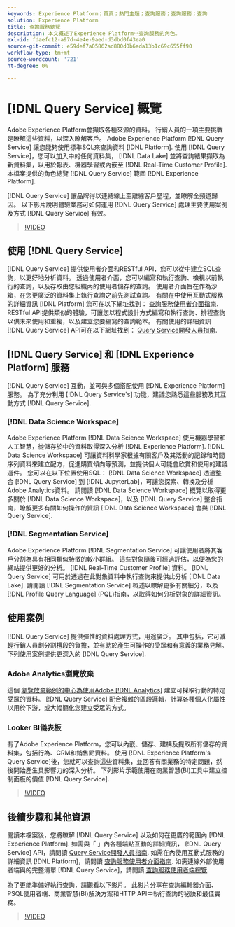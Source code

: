 ```yaml
---
keywords: Experience Platform；首頁；熱門主題；查詢服務；查詢服務；查詢
solution: Experience Platform
title: 查詢服務總覽
description: 本文概述了Experience Platform中查詢服務的角色。
exl-id: fdaefc12-a97d-4e4e-9aed-d3dbd0f43ea0
source-git-commit: e59def7a05862ad880d0b6ada13b1c69c655ff90
workflow-type: tm+mt
source-wordcount: '721'
ht-degree: 0%

---
```


# [!DNL Query Service] 概覽

Adobe Experience Platform會擷取各種來源的資料。 行銷人員的一項主要挑戰是瞭解這些資料，以深入瞭解客戶。 Adobe Experience Platform [!DNL Query Service] 讓您能夠使用標準SQL來查詢資料 [!DNL Platform]. 使用 [!DNL Query Service]，您可以加入中的任何資料集， [!DNL Data Lake] 並將查詢結果擷取為新資料集，以用於報表、機器學習或內嵌至 [!DNL Real-Time Customer Profile]. 本檔案提供的角色總覽 [!DNL Query Service] 範圍 [!DNL Experience Platform].

[!DNL Query Service] 讓品牌得以連結線上至離線客戶歷程，並瞭解全頻道歸因。 以下影片說明體驗業務可如何運用 [!DNL Query Service] 處理主要使用案例及方式 [!DNL Query Service] 有效。

>[!VIDEO](https://video.tv.adobe.com/v/29795?quality=12&learn=on)

## 使用 [!DNL Query Service]

[!DNL Query Service] 提供使用者介面和RESTful API，您可以從中建立SQL查詢，以更好地分析資料。 透過使用者介面，您可以編寫和執行查詢、檢視以前執行的查詢，以及存取由您組織內的使用者儲存的查詢。 使用者介面旨在作為沙箱，在您更廣泛的資料集上執行查詢之前先測試查詢。 有關在中使用互動式服務的詳細資訊 [!DNL Platform] 您可在以下網址找到： [查詢服務使用者介面指南](ui/overview.md). RESTful API提供類似的體驗，可讓您以程式設計方式編寫和執行查詢、排程查詢以供未來使用和重複，以及建立您要編寫的查詢範本。 有關使用的詳細資訊 [!DNL Query Service] API可在以下網址找到： [Query Service開發人員指南](api/getting-started.md).

## [!DNL Query Service] 和 [!DNL Experience Platform] 服務

[!DNL Query Service] 互動，並可與多個搭配使用 [!DNL Experience Platform] 服務。 為了充分利用 [!DNL Query Service's] 功能，建議您熟悉這些服務及其互動方式 [!DNL Query Service].

### [!DNL Data Science Workspace]

Adobe Experience Platform [!DNL Data Science Workspace] 使用機器學習和人工智慧，從儲存於中的資料取得深入分析 [!DNL Experience Platform]. [!DNL Data Science Workspace] 可讓資料科學家根據有關客戶及其活動的記錄和時間序列資料來建立配方，促進購買傾向等預測，並提供個人可能會欣賞和使用的建議選件。 您可以在以下位置使用SQL： [!DNL Data Science Workspace] 透過整合 [!DNL Query Service] 到 [!DNL JupyterLab]，可讓您探索、轉換及分析Adobe Analytics資料。 請閱讀 [!DNL Data Science Workspace] 概覽以取得更多關於 [!DNL Data Science Workspace]，以及 [!DNL Query Service] 整合指南，瞭解更多有關如何操作的資訊 [!DNL Data Science Workspace] 會與 [!DNL Query Service].

### [!DNL Segmentation Service]

Adobe Experience Platform [!DNL Segmentation Service] 可讓使用者將其客戶分割為具有相同類似特徵的較小群組。 這些對象隨後可經過評估，以便為您的網站提供更好的分析。 [!DNL Real-Time Customer Profile] 資料。 [!DNL Query Service] 可用於透過在此對象資料中執行查詢來提供此分析 [!DNL Data Lake]. 請閱讀 [!DNL Segmentation Service] 概述以瞭解更多有關細分，以及 [!DNL Profile Query Language] (PQL)指南，以取得如何分析對象的詳細資訊。

## 使用案例

[!DNL Query Service] 提供彈性的資料處理方式，用途廣泛。 其中包括，它可減輕行銷人員劃分割槽段的負擔，並有助於產生可操作的受眾和有意義的業務見解。 下列使用案例提供更深入的 [!DNL Query Service].

### Adobe Analytics瀏覽放棄

這個 [瀏覽放棄範例的中心為使用Adobe [!DNL Analytics]](./use-cases/abandoned-browse.md) 建立可採取行動的特定受眾的資料。 [!DNL Query Service] 配合複雜的區段邏輯，計算各種個人化屬性以用於下游，或大幅簡化您建立受眾的方式。

### Looker BI儀表板

有了Adobe Experience Platform，您可以內嵌、儲存、建構及提取所有儲存的資料集，包括行為、CRM和銷售點資料。 使用 [!DNL Experience Platform's Query Service]後，您就可以查詢這些資料集，並回答有關業務的特定問題，然後開始產生具影響力的深入分析。 下列影片示範使用在商業智慧(BI)工具中建立控制面板的價值 [!DNL Query Service].

>[!VIDEO](https://video.tv.adobe.com/v/28981?quality=12&learn=on)

## 後續步驟和其他資源

閱讀本檔案後，您將瞭解 [!DNL Query Service] 以及如何在更廣的範圍內 [!DNL Experience Platform]. 如需與「 」內各種端點互動的詳細資訊， [!DNL Query Service] API，請閱讀 [Query Service開發人員指南](api/getting-started.md). 如需在內使用互動式服務的詳細資訊 [!DNL Platform]，請閱讀 [查詢服務使用者介面指南](ui/overview.md). 如需連線外部使用者端與的完整清單 [!DNL Query Service]，請閱讀 [查詢服務使用者端總覽](clients/overview.md).

為了更能準備好執行查詢，請觀看以下影片。 此影片分享在查詢編輯器介面、PSQL使用者端、商業智慧(BI)解決方案和HTTP API中執行查詢的秘訣和最佳實務。

>[!VIDEO](https://video.tv.adobe.com/v/29811?quality=12&learn=on)
